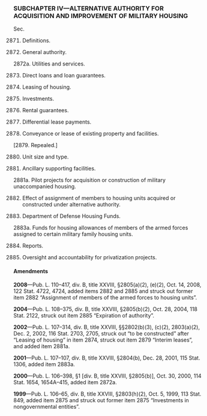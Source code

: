 ### SUBCHAPTER IV—ALTERNATIVE AUTHORITY FOR ACQUISITION AND IMPROVEMENT OF MILITARY HOUSING ###

Sec.

2871. Definitions.

2872. General authority.

2872a. Utilities and services.

2873. Direct loans and loan guarantees.

2874. Leasing of housing.

2875. Investments.

2876. Rental guarantees.

2877. Differential lease payments.

2878. Conveyance or lease of existing property and facilities.

[2879. Repealed.]

2880. Unit size and type.

2881. Ancillary supporting facilities.

2881a. Pilot projects for acquisition or construction of military unaccompanied housing.

2882. Effect of assignment of members to housing units acquired or constructed under alternative authority.

2883. Department of Defense Housing Funds.

2883a. Funds for housing allowances of members of the armed forces assigned to certain military family housing units.

2884. Reports.

2885. Oversight and accountability for privatization projects.

#### Amendments ####

**2008**—Pub. L. 110–417, div. B, title XXVIII, §2805(a)(2), (e)(2), Oct. 14, 2008, 122 Stat. 4722, 4724, added items 2882 and 2885 and struck out former item 2882 “Assignment of members of the armed forces to housing units”.

**2004**—Pub. L. 108–375, div. B, title XXVIII, §2805(b)(2), Oct. 28, 2004, 118 Stat. 2122, struck out item 2885 “Expiration of authority”.

**2002**—Pub. L. 107–314, div. B, title XXVIII, §§2802(b)(3), (c)(2), 2803(a)(2), Dec. 2, 2002, 116 Stat. 2703, 2705, struck out “to be constructed” after “Leasing of housing” in item 2874, struck out item 2879 “Interim leases”, and added item 2881a.

**2001**—Pub. L. 107–107, div. B, title XXVIII, §2804(b), Dec. 28, 2001, 115 Stat. 1306, added item 2883a.

**2000**—Pub. L. 106–398, §1 [div. B, title XXVIII, §2805(b)], Oct. 30, 2000, 114 Stat. 1654, 1654A–415, added item 2872a.

**1999**—Pub. L. 106–65, div. B, title XXVIII, §2803(h)(2), Oct. 5, 1999, 113 Stat. 849, added item 2875 and struck out former item 2875 “Investments in nongovernmental entities”.